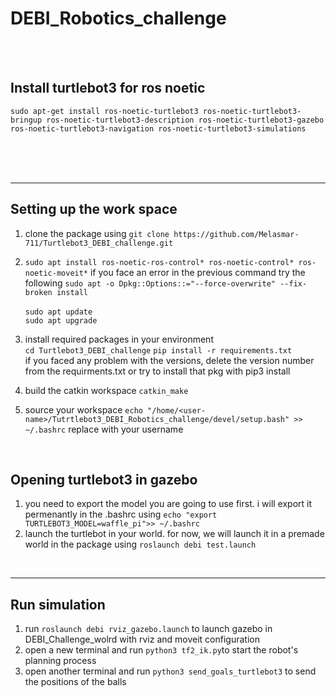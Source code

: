 # DEBI_Robotics_challenge

<br/>
<br/>


## Install turtlebot3 for ros noetic 
`sudo apt-get install ros-noetic-turtlebot3 ros-noetic-turtlebot3-bringup ros-noetic-turtlebot3-description ros-noetic-turtlebot3-gazebo ros-noetic-turtlebot3-navigation ros-noetic-turtlebot3-simulations`


<br/>
<br/>
<br/>

-------------------------------------------------------------
## Setting up the work space

1) clone the package using 
`git clone https://github.com/Melasmar-711/Turtlebot3_DEBI_challenge.git`

2) `sudo apt install ros-noetic-ros-control* ros-noetic-control* ros-noetic-moveit*`
   if you face an error in the previous command try the following 
   `sudo apt -o Dpkg::Options::="--force-overwrite" --fix-broken install`<br/>
   <br>`sudo apt update`<br/>
   `sudo apt upgrade`<br/>


3) install required packages in your environment<br/>
    `cd Turtlebot3_DEBI_challenge`
    `pip install -r requirements.txt`
    <br/>
   if you faced any problem with the versions, delete the version number from the requirments.txt or try to install that pkg with pip3 install


4) build the catkin workspace `catkin_make`

5) source your workspace `echo "/home/<user-name>/Tutrtlebot3_DEBI_Robotics_challenge/devel/setup.bash" >> ~/.bashrc` replace <user-name> with your username
<br/>

## Opening turtlebot3 in gazebo

1) you need to export the model you are going to use first. i will export it permenantly in the .bashrc using `echo "export TURTLEBOT3_MODEL=waffle_pi">> ~/.bashrc`
2) launch the turtlebot in your world. for now, we will launch it in a premade world in the package using `roslaunch debi test.launch`
<br/>
   
-------------------------
   
## Run simulation 
   
1) run `roslaunch debi rviz_gazebo.launch` to launch gazebo in DEBI_Challenge_wolrd with rviz and moveit configuration
2) open a new terminal and run `python3 tf2_ik.py`to start the robot's planning process
3) open another terminal and run `python3 send_goals_turtlebot3` to send the positions of the balls 






